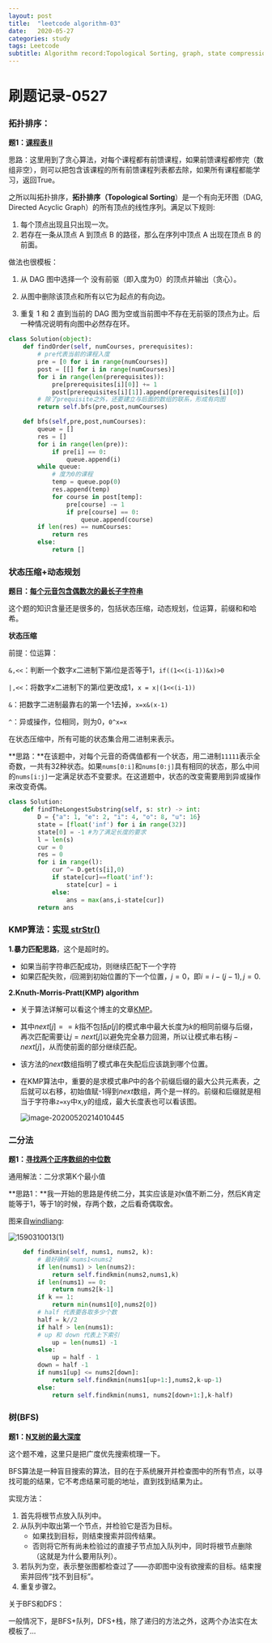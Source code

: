 ```yaml
---
layout: post
title:  "leetcode algorithm-03"
date:   2020-05-27
categories: study
tags: Leetcode
subtitle: Algorithm record:Topological Sorting, graph, state compression DP, BFS and DFS.
---
```



# 刷题记录-0527

### 拓扑排序：

**题1：[课程表 II](https://leetcode-cn.com/problems/course-schedule-ii/)**

思路：这里用到了贪心算法，对每个课程都有前馈课程，如果前馈课程都修完（数组非空），则可以把包含该课程的所有前馈课程列表都去除，如果所有课程都能学习，返回True。

之所以叫拓扑排序，**拓扑排序（Topological Sorting**）是一个有向无环图（DAG, Directed Acyclic Graph）的所有顶点的线性序列。满足以下规则:

1. 每个顶点出现且只出现一次。
2. 若存在一条从顶点 A 到顶点 B 的路径，那么在序列中顶点 A 出现在顶点 B 的前面。

做法也很模板：

1. 从 DAG 图中选择一个 没有前驱（即入度为0）的顶点并输出（贪心）。

2. 从图中删除该顶点和所有以它为起点的有向边。

3. 重复 1 和 2 直到当前的 DAG 图为空或当前图中不存在无前驱的顶点为止。后一种情况说明有向图中必然存在环。

```python
class Solution(object):
    def findOrder(self, numCourses, prerequisites):
        # pre代表当前的课程入度
        pre = [0 for i in range(numCourses)]
        post = [[] for i in range(numCourses)]
        for i in range(len(prerequisites)):
            pre[prerequisites[i][0]] += 1
            post[prerequisites[i][1]].append(prerequisites[i][0])
        # 除了prequisite之外，还要建立与后面的数组的联系，形成有向图
        return self.bfs(pre,post,numCourses)

    def bfs(self,pre,post,numCourses):
        queue = []
        res = []
        for i in range(len(pre)):
            if pre[i] == 0:
                queue.append(i)
        while queue:
            # 度为0的课程
            temp = queue.pop(0)
            res.append(temp)
            for course in post[temp]:
                pre[course] -= 1
                if pre[course] == 0:
                    queue.append(course)
        if len(res) == numCourses:
            return res
        else:
            return []
```

### **状态压缩+动态规划**

**题目：[每个元音包含偶数次的最长子字符串](https://leetcode-cn.com/problems/find-the-longest-substring-containing-vowels-in-even-counts/)**

这个题的知识含量还是很多的，包括状态压缩，动态规划，位运算，前缀和和哈希。

**状态压缩**

前提：位运算：

`&,<<`：判断一个数字$x$二进制下第$i$位是否等于1，`if((1<<(i-1))&x)>0`

`|,<<`：将数字$x$二进制下的第$i$位更改成1，`x = x|(1<<(i-1))`

`&`：把数字二进制最靠右的第一个1去掉，`x=x&(x-1)`

`^`：异或操作，位相同，则为0，`0^x=x`

在状态压缩中，所有可能的状态集合用二进制来表示。

**思路：**在该题中，对每个元音的奇偶值都有一个状态，用二进制`11111`表示全奇数，一共有32种状态。如果`nums[0:i]`和`nums[0:j]`具有相同的状态，那么中间的`nums[i:j]`一定满足状态不变要求。在这道题中，状态的改变需要用到异或操作来改变奇偶。

```python
class Solution:
    def findTheLongestSubstring(self, s: str) -> int:
        D = {"a": 1, "e": 2, "i": 4, "o": 8, "u": 16}
        state = [float('inf') for i in range(32)]
        state[0] = -1 #为了满足长度的要求
        l = len(s)
        cur = 0
        res = 0
        for i in range(l):
           	cur ^= D.get(s[i],0)
      		if state[cur]==float('inf'):
                state[cur] = i
          	else:
                ans = max(ans,i-state[cur])
       	return ans
```

### KMP算法：[实现 strStr()](https://leetcode-cn.com/problems/implement-strstr/)

**1.暴力匹配思路**，这个是超时的。

- 如果当前字符串匹配成功，则继续匹配下一个字符
- 如果匹配失败，$i$回溯到初始位置的下一个位置，$j=0$，即$i = i-(j-1),j=0$.

**2.Knuth-Morris-Pratt(KMP) algorithm**

- 关于算法详解可以看这个博主的文章[KMP](https://blog.csdn.net/v_JULY_v/article/details/7041827)。

- 其中$next[j]==k$指不包括$p[j]$的模式串中最大长度为$k$的相同前缀与后缀，再次匹配需要让$j = next[j]$以避免完全暴力回溯，所以让模式串右移$j-next[j]$，从而使前面的部分继续匹配。

- 该方法的$next$数组指明了模式串在失配后应该跳到哪个位置。

- 在KMP算法中，重要的是求模式串$P$中的各个前缀后缀的最大公共元素表，之后就可以右移，初始值赋-1得到$next$数组，两个是一样的。前缀和后缀就是相当于字符串`z=xy`中x,y的组成，最大长度表也可以看该图。

  ![image-20200520214010445](\image\image-20200520214010445.png)

### 二分法

**题1：[寻找两个正序数组的中位数](https://leetcode-cn.com/problems/median-of-two-sorted-arrays/)**

通用解法：二分求第K个最小值

**思路1：**我一开始的思路是传统二分，其实应该是对`K`值不断二分，然后K肯定能等于1，等于1的时候，存两个数，之后看奇偶取舍。

图来自[windliang](https://leetcode-cn.com/problems/median-of-two-sorted-arrays/solution/xiang-xi-tong-su-de-si-lu-fen-xi-duo-jie-fa-by-w-2/):

![1590310013(1)](\image\image-20200527159031001.jpg)

```python
    def findkmin(self, nums1, nums2, k):
        # 最好确保 nums1<nums2
        if len(nums1) > len(nums2):
            return self.findkmin(nums2,nums1,k)
        if len(nums1) == 0:
            return nums2[k-1]
        if k == 1:
            return min(nums1[0],nums2[0])
        # half 代表要各取多少个数
        half = k//2
        if half > len(nums1):
        # up 和 down 代表上下索引
            up = len(nums1) -1 
        else:
            up = half - 1
        down = half -1 
        if nums1[up] <= nums2[down]:
            return self.findkmin(nums1[up+1:],nums2,k-up-1)
        else:
            return self.findkmin(nums1, nums2[down+1:],k-half)
```

### 树(BFS)

**题1：[N叉树的最大深度](https://leetcode-cn.com/problems/maximum-depth-of-n-ary-tree/)**

这个题不难，这里只是把广度优先搜索梳理一下。

BFS算法是一种盲目搜索的算法，目的在于系统展开并检查图中的所有节点，以寻找可能的结果，它不考虑结果可能的地址，直到找到结果为止。

实现方法：

1. 首先将根节点放入队列中。
2. 从队列中取出第一个节点，并检验它是否为目标。
   - 如果找到目标，则结束搜索并回传结果。
   - 否则将它所有尚未检验过的直接子节点加入队列中，同时将根节点删除（这就是为什么要用队列）。
3. 若队列为空，表示整张图都检查过了——亦即图中没有欲搜索的目标。结束搜索并回传“找不到目标”。
4. 重复步骤2。

关于BFS和DFS：

一般情况下，是BFS+队列，DFS+栈，除了递归的方法之外，这两个办法实在太模板了...